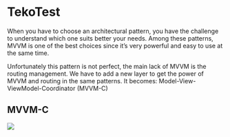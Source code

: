 # TekoTest

When you have to choose an architectural pattern, you have the challenge to understand which one suits better your needs. 
Among these patterns, MVVM is one of the best choices since it’s very powerful and easy to use at the same time.

Unfortunately this pattern is not perfect, the main lack of MVVM is the routing management.
We have to add a new layer to get the power of MVVM and routing in the same patterns. It becomes: Model-View-ViewModel-Coordinator (MVVM-C)

## MVVM-C

<img src="https://user-images.githubusercontent.com/18132015/82792060-00461800-9e99-11ea-84c4-1a5e60baa5b2.jpg"/>
